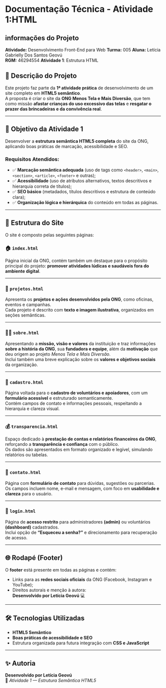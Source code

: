 # Documentação Técnica - Atividade 1:HTML

## informações do Projeto
**Atividade:** Desenvolvimento Front-End para Web
**Turma:** 005
**Aluna:** Letícia Gabrielly Dos Santos Geovú  
**RGM:** 46294554
**Atividade 1**: Estrutura HTML

## 🧩 Descrição do Projeto
Este projeto faz parte da **1ª atividade prática** de desenvolvimento de um site completo em **HTML5 semântico**.  
A proposta é criar o site da **ONG Menos Tela e Mais Diversão**, que tem como missão **afastar crianças do uso excessivo das telas** e **resgatar o prazer das brincadeiras e da convivência real**.

---

## 🎯 Objetivo da Atividade 1
Desenvolver a **estrutura semântica HTML5 completa** do site da ONG, aplicando boas práticas de marcação, acessibilidade e SEO.

### Requisitos Atendidos:
- ✅ **Marcação semântica adequada** (uso de tags como `<header>`, `<main>`, `<section>`, `<article>`, `<footer>` e outras);
- ✅ **Acessibilidade** (uso de atributos alternativos, textos descritivos e hierarquia correta de títulos);
- ✅ **SEO básico** (metadados, títulos descritivos e estrutura de conteúdo clara);
- ✅ **Organização lógica e hierárquica** do conteúdo em todas as páginas.

---

## 📄 Estrutura do Site

O site é composto pelas seguintes páginas:

### 🏠 `index.html`
Página inicial da ONG, contém também um destaque para o propósito principal do projeto: **promover atividades lúdicas e saudáveis fora do ambiente digital**.

---

### 🎨 `projetos.html`
Apresenta os **projetos e ações desenvolvidos pela ONG**, como oficinas, eventos e campanhas.  
Cada projeto é descrito com **texto e imagem ilustrativa**, organizados em seções semânticas.

---

### 👩‍🏫 `sobre.html`
Apresentando a **missão, visão e valores** da instituição  e traz informações **sobre a história da ONG**, sua **fundadora e equipe**, além da **motivação** que deu origem ao projeto *Menos Tela e Mais Diversão*.  
Inclui também uma breve explicação sobre os **valores e objetivos sociais** da organização.

---

### 📝 `cadastro.html`
Página voltada para o **cadastro de voluntários e apoiadores**, com um **formulário acessível** e estruturado semanticamente.  
Contém campos de contato e informações pessoais, respeitando a hierarquia e clareza visual.

---

### 💰 `transparencia.html`
Espaço dedicado à **prestação de contas e relatórios financeiros da ONG**, reforçando a **transparência e confiança** com o público.  
Os dados são apresentados em formato organizado e legível, simulando relatórios ou tabelas.

---

### 💌 `contato.html`
Página com **formulário de contato** para dúvidas, sugestões ou parcerias.  
Os campos incluem nome, e-mail e mensagem, com foco em **usabilidade e clareza** para o usuário.

---

### 🔐 `login.html`
Página de **acesso restrito** para administradores **(admin)** ou voluntários **(dashboard)** cadastrados.  
Inclui opção de **“Esqueceu a senha?”** e direcionamento para recuperação de acesso.

---

## 🌐 Rodapé (Footer)
O **footer** está presente em todas as páginas e contém:
- Links para as **redes sociais oficiais** da ONG (Facebook, Instagram e YouTube);  
- Direitos autorais e menção à autora:  
  **Desenvolvido por Letícia Geovú** 💻  

---

## 🛠️ Tecnologias Utilizadas
- **HTML5 Semântico**  
- **Boas práticas de acessibilidade e SEO**  
- Estrutura organizada para futura integração com **CSS e JavaScript**

---

## ✨ Autoria
**Desenvolvido por Letícia Geovú**  
📅 *Atividade 1 — Estrutura Semântica HTML5*
